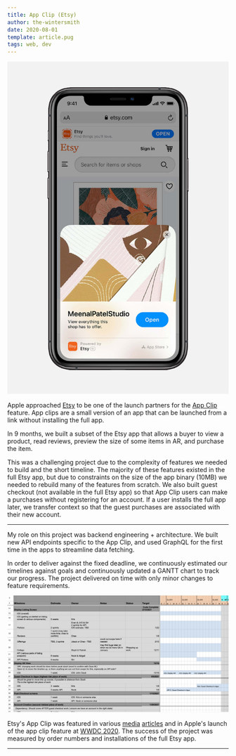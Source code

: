 ```yaml
---
title: App Clip (Etsy)
author: the-wintersmith
date: 2020-08-01
template: article.pug
tags: web, dev
---
```


![Hero image](hero_image.jpg)

Apple approached [Etsy](https://www.etsy.com/) to be one of the launch partners for the [App Clip](https://developer.apple.com/app-clips/) feature. App clips are a small version of an app that can be launched from a link without installing the full app.  

In 9 months, we built a subset of the Etsy app that allows a buyer to view a product, read reviews, preview the size of some items in AR, and purchase the item.

This was a challenging project due to the complexity of features we needed to build and the short timeline. The majority of these features existed in the full Etsy app, but due to constraints on the size of the app binary (10MB) we needed to rebuild many of the features from scratch. We also built guest checkout (not available in the full Etsy app) so that App Clip users can make a purchases without registering for an account. If a user installs the full app later, we transfer context so that the guest purchases are associated with their new account. 

---

My role on this project was backend engineering + architecture. We built new API endpoints specific to the App Clip, and used GraphQL for the first time in the apps to streamline data fetching.

In order to deliver against the fixed deadline, we continuously estimated our timelines against goals and continuously updated a GANTT chart to track our progress. The project delivered on time with only minor changes to feature requirements.

[![Gantt Chart showing project timeline](gantt.png)](gantt.png)

Etsy's App Clip was featured in various [media](https://www.wired.co.uk/article/apple-app-clips) [articles](https://www.macstories.net/stories/app-clips-in-ios-14-the-right-app-at-the-right-time/) and in Apple's launch of the app clip feature at [WWDC 2020](https://developer.apple.com/videos/play/wwdc2020/10174/). The success of the project was measured by order numbers and installations of the full Etsy app. 


---
